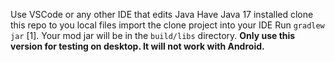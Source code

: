 Use VSCode or any other IDE that edits Java
Have Java 17 installed
clone this repo to you local files
import the clone project into your IDE 
Run `gradlew jar` [1].
Your mod jar will be in the `build/libs` directory. **Only use this version for testing on desktop. It will not work with Android.**
